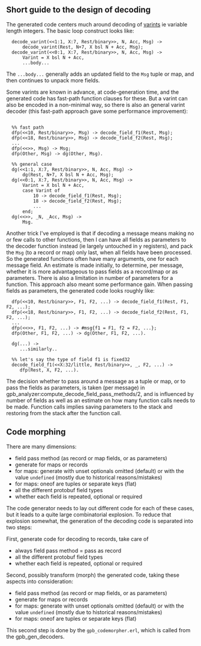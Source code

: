 Short guide to the design of decoding
-------------------------------------

The generated code centers much around decoding of
[varints](https://protobuf.dev/programming-guides/encoding/#varints)
ie variable length integers. The basic loop construct looks like:

```
  decode_varint(<<1:1, X:7, Rest/binary>>, N, Acc, Msg) ->
      decode_varint(Rest, N+7, X bsl N + Acc, Msg);
  decode_varint(<<0:1, X:7, Rest/binary>>, N, Acc, Msg) ->
      Varint = X bsl N + Acc,
      ...body...

```

The `...body...` generally adds an updated field to the `Msg` tuple or
map, and then continues to unpack more fields.

Some varints are known in advance, at code-generation time, and the
generated code has fast-path function clauses for these. But a varint
can also be encoded in a non-minimal way, so there is also an general
varint decoder (this fast-path approach gave some performance
improvement):

```

  %% fast path
  dfp(<<10, Rest/binary>>, Msg) -> decode_field_f1(Rest, Msg);
  dfp(<<18, Rest/binary>>, Msg) -> decode_field_f2(Rest, Msg);
  ...
  dfp(<<>>, Msg) -> Msg;
  dfp(Other, Msg) -> dg(Other, Msg).

  %% general case
  dg(<<1:1, X:7, Rest/binary>>, N, Acc, Msg) ->
      dg(Rest, N+7, X bsl N + Acc, Msg);
  dg(<<0:1, X:7, Rest/binary>>, N, Acc, Msg) ->
      Varint = X bsl N + Acc,
      case Varint of
          10 -> decode_field_f1(Rest, Msg);
          18 -> decode_field_f2(Rest, Msg);
          ...
      end;
  dg(<<>>, _N, _Acc, Msg) ->
      Msg.
```

Another trick I've employed is that if decoding a message means making
no or few calls to other functions, then I can have all fields as
parameters to the decoder function instead (ie largely untouched in y
registers), and pack the `Msg` (to a record or map) only last, when all
fields have been processed. So the generated functions often have many
arguments, one for each message field. An estimate is made initially, to
determine, per message, whether it is more advantageous to pass fields
as a record/map or as parameters. There is also a limitation in number
of parameters for a function. This approach also meant some performance
gain. When passing fields as parameters, the generated code looks
roughly like:

```
  dfp(<<10, Rest/binary>>, F1, F2, ...) -> decode_field_f1(Rest, F1, F2, ...);
  dfp(<<18, Rest/binary>>, F1, F2, ...) -> decode_field_f2(Rest, F1, F2, ...);
  ...
  dfp(<<>>, F1, F2, ...) -> #msg{f1 = F1, f2 = F2, ...};
  dfp(Other, F1, F2, ...) -> dg(Other, F1, F2, ...).

  dg(...) ->
     ...similarly..

  %% let's say the type of field f1 is fixed32
  decode_field_f1(<<X:32/little, Rest/binary>>, _, F2, ...) ->
     dfp(Rest, X, F2, ...).
```

The decision whether to pass around a message as a tuple or map, or to
pass the fields as parameters, is taken (per message) in
gpb_analyzer:compute_decode_field_pass_methods/2, and is influenced by
number of fields as well as an estimate on how many function calls needs
to be made. Function calls implies saving parameters to the stack and
restoring from the stack after the function call.

Code morphing
-------------

There are many dimensions:
- field pass method (as record or map fields, or as parameters)
- generate for maps or records
- for maps: generate with unset optionals omitted (default) or
  with the value `undefined` (mostly due to historical reasons/mistakes)
- for maps: oneof are tuples or separate keys (flat)
- all the different protobuf field types
- whether each field is repeated, optional or required

The code generator needs to lay out different code for each of these
cases, but it leads to a quite large combinatorial explosion.
To reduce that explosion somewhat, the generation of the decoding code is
separated into two steps:

First, generate code for decoding to records, take care of
- always field pass method = pass as record
- all the different protobuf field types
- whether each field is repeated, optional or required

Second, possibly transform (morph) the generated code, taking these
aspects into consideration:
- field pass method (as record or map fields, or as parameters)
- generate for maps or records
- for maps: generate with unset optionals omitted (default) or
  with the value `undefined` (mostly due to historical reasons/mistakes)
- for maps: oneof are tuples or separate keys (flat)

This second step is done by the `gpb_codemorpher.erl`, which is called
from the gpb_gen_decoders.
